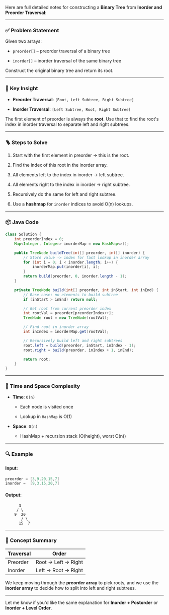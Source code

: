 Here are full detailed notes for constructing a **Binary Tree** from **Inorder and Preorder Traversal**:

---

### ✅ **Problem Statement**

Given two arrays:

- `preorder[]` – preorder traversal of a binary tree
    
- `inorder[]` – inorder traversal of the same binary tree
    

Construct the original binary tree and return its root.

---

### 🧠 **Key Insight**

- **Preorder Traversal**: `[Root, Left Subtree, Right Subtree]`
    
- **Inorder Traversal**: `[Left Subtree, Root, Right Subtree]`
    

The first element of preorder is always the **root**. Use that to find the root's index in inorder traversal to separate left and right subtrees.

---

### 🪜 **Steps to Solve**

1. Start with the first element in preorder → this is the root.
    
2. Find the index of this root in the inorder array.
    
3. All elements left to the index in inorder → left subtree.
    
4. All elements right to the index in inorder → right subtree.
    
5. Recursively do the same for left and right subtree.
    
6. Use a **hashmap** for `inorder` indices to avoid O(n) lookups.
    

---

### 📦 **Java Code**

```java
class Solution {
    int preorderIndex = 0;
    Map<Integer, Integer> inorderMap = new HashMap<>();

    public TreeNode buildTree(int[] preorder, int[] inorder) {
        // Store value -> index for fast lookup in inorder array
        for (int i = 0; i < inorder.length; i++) {
            inorderMap.put(inorder[i], i);
        }
        return build(preorder, 0, inorder.length - 1);
    }

    private TreeNode build(int[] preorder, int inStart, int inEnd) {
        // Base case: no elements to build subtree
        if (inStart > inEnd) return null;

        // Get root from current preorder index
        int rootVal = preorder[preorderIndex++];
        TreeNode root = new TreeNode(rootVal);

        // Find root in inorder array
        int inIndex = inorderMap.get(rootVal);

        // Recursively build left and right subtrees
        root.left = build(preorder, inStart, inIndex - 1);
        root.right = build(preorder, inIndex + 1, inEnd);

        return root;
    }
}
```

---

### 🧮 **Time and Space Complexity**

- **Time**: `O(n)`
    
    - Each node is visited once
        
    - Lookup in `HashMap` is O(1)
        
- **Space**: `O(n)`
    
    - HashMap + recursion stack (O(height), worst O(n))
        

---

### 🔍 **Example**

#### Input:

```java
preorder = [3,9,20,15,7]
inorder =  [9,3,15,20,7]
```

#### Output:

```
      3
     / \
    9  20
       / \
      15  7
```

---

### 🧠 **Concept Summary**

|Traversal|Order|
|---|---|
|Preorder|Root → Left → Right|
|Inorder|Left → Root → Right|

We keep moving through the **preorder array** to pick roots, and we use the **inorder array** to decide how to split into left and right subtrees.

---

Let me know if you'd like the same explanation for **Inorder + Postorder** or **Inorder + Level Order**.